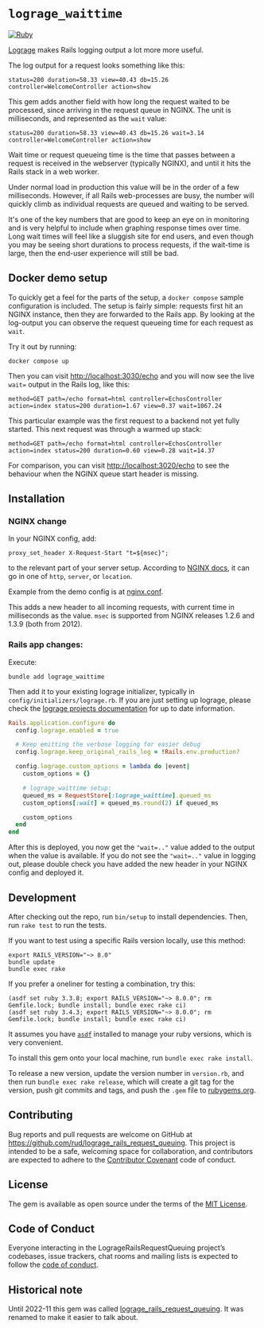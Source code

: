 # `lograge_waittime`

[![Ruby](https://github.com/rud/lograge_waittime/actions/workflows/ruby.yml/badge.svg)](https://github.com/rud/lograge_waittime/actions/workflows/ruby.yml)

[Lograge](https://github.com/roidrage/lograge) makes Rails logging output a lot more more useful.

The log output for a request looks something like this:

```
status=200 duration=58.33 view=40.43 db=15.26 controller=WelcomeController action=show
```

This gem adds another field with how long the request waited to be processed, since arriving in the request queue in NGINX.
The unit is milliseconds, and represented as the `wait` value:

```
status=200 duration=58.33 view=40.43 db=15.26 wait=3.14 controller=WelcomeController action=show
```

Wait time or request queueing time is the time that passes between a request is received in the webserver (typically NGINX), and until it hits the Rails stack in a web worker.

Under normal load in production this value will be in the order of a few milliseconds.
However, if all Rails web-processes are busy, the number will quickly climb as individual requests are queued and waiting to be served.

It's one of the key numbers that are good to keep an eye on in monitoring and is very helpful to include when graphing response times over time.
Long wait times will feel like a sluggish site for end users, and even though you may be seeing short durations to process requests, if the wait-time is large, then the end-user experience will still be bad.

## Docker demo setup

To quickly get a feel for the parts of the setup, a `docker compose` sample configuration is included.
The setup is fairly simple: requests first hit an NGINX instance, then they are forwarded to the Rails app.
By looking at the log-output you can observe the request queueing time for each request as `wait`.

Try it out by running:

```
docker compose up
```

Then you can visit [http://localhost:3030/echo](http://localhost:3030/echo) and you will now see the live `wait=` output in the Rails log, like this:

```
method=GET path=/echo format=html controller=EchosController action=index status=200 duration=1.67 view=0.37 wait=1067.24
```

This particular example was the first request to a backend not yet fully started.
This next request was through a warmed up stack:

```
method=GET path=/echo format=html controller=EchosController action=index status=200 duration=0.60 view=0.28 wait=14.37
```

For comparison, you can visit [http://localhost:3020/echo](http://localhost:3020/echo) to see the behaviour when the NGINX queue start header is missing.

## Installation

### NGINX change

In your NGINX config, add:
```
proxy_set_header X-Request-Start "t=${msec}";
```
to the relevant part of your server setup. According to [NGINX docs](http://nginx.org/en/docs/http/ngx_http_proxy_module.html#proxy_set_header), it can go in one of `http`, `server`, or `location`.

Example from the demo config is at [nginx.conf](docker/web/nginx.conf#L36-L37).

This adds a new header to all incoming requests, with current time in milliseconds as the value.
`msec` is supported from NGINX releases 1.2.6 and 1.3.9 (both from 2012).

### Rails app changes:

Execute:

``` shell
bundle add lograge_waittime
```

Then add it to your existing lograge initializer, typically in `config/initializers/lograge.rb`.
If you are just setting up lograge, please check the [lograge projects documentation](https://www.rubydoc.info/gems/lograge/) for up to date information.

``` ruby
Rails.application.configure do
  config.lograge.enabled = true

  # Keep emitting the verbose logging for easier debug
  config.lograge.keep_original_rails_log = !Rails.env.production?

  config.lograge.custom_options = lambda do |event|
    custom_options = {}

    # lograge_waittime setup:
    queued_ms = RequestStore[:lograge_waittime].queued_ms
    custom_options[:wait] = queued_ms.round(2) if queued_ms

    custom_options
  end
end
```

After this is deployed, you now get the `"wait=.."` value added to the output when the value is available.
If you do not see the `"wait=.."` value in logging out, please double check you have added the new header in your NGINX config and deployed it.

## Development

After checking out the repo, run `bin/setup` to install dependencies. Then, run `rake test` to run the tests.

If you want to test using a specific Rails version locally, use this method:

``` shell-interaction
export RAILS_VERSION="~> 8.0" 
bundle update
bundle exec rake
```

If you prefer a oneliner for testing a combination, try this:
```
(asdf set ruby 3.3.8; export RAILS_VERSION="~> 8.0.0"; rm Gemfile.lock; bundle install; bundle exec rake ci)
(asdf set ruby 3.4.3; export RAILS_VERSION="~> 8.0.0"; rm Gemfile.lock; bundle install; bundle exec rake ci)
```

It assumes you have [`asdf`](https://asdf-vm.com/) installed to manage your ruby versions, which is very convenient.


To install this gem onto your local machine, run `bundle exec rake install`. 

To release a new version, update the version number in `version.rb`, and then run `bundle exec rake release`, which will create a git tag for the version, push git commits and tags, and push the `.gem` file to [rubygems.org](https://rubygems.org).

## Contributing

Bug reports and pull requests are welcome on GitHub at https://github.com/rud/lograge_rails_request_queuing. This project is intended to be a safe, welcoming space for collaboration, and contributors are expected to adhere to the [Contributor Covenant](http://contributor-covenant.org) code of conduct.

## License

The gem is available as open source under the terms of the [MIT License](https://opensource.org/licenses/MIT).

## Code of Conduct

Everyone interacting in the LogrageRailsRequestQueuing project’s codebases, issue trackers, chat rooms and mailing lists is expected to follow the [code of conduct](https://github.com/rud/lograge_rails_request_queuing/blob/master/CODE_OF_CONDUCT.md).

## Historical note

Until 2022-11 this gem was called [lograge_rails_request_queuing](https://rubygems.org/gems/lograge_rails_request_queuing).
It was renamed to make it easier to talk about.
